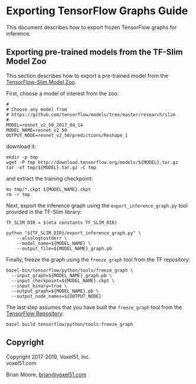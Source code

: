 # Exporting TensorFlow Graphs Guide

This document describes how to export frozen TensorFlow graphs for inference.


## Exporting pre-trained models from the TF-Slim Model Zoo

This section describes how to export a pre-trained model from the
[TensorFlow-Slim Model Zoo](https://github.com/tensorflow/models/tree/master/research/slim).

First, choose a model of interest from the zoo:

```shell
#
# Choose any model from
# https://github.com/tensorflow/models/tree/master/research/slim
#
MODEL=resnet_v2_50_2017_04_14
MODEL_NAME=resnet_v2_50
OUTPUT_NODE=resnet_v2_50/predictions/Reshape_1
```

download it:

```
mkdir -p tmp
wget -P tmp http://download.tensorflow.org/models/${MODEL}.tar.gz
tar -xf tmp/${MODEL}.tar.gz -C tmp
```

and extract the training checkpoint:

```shell
mv tmp/*.ckpt ${MODEL_NAME}.ckpt
rm -r tmp
```

Next, export the inference graph using the `export_inference_graph.py` tool
provided in the TF-Slim library:

```shell
TF_SLIM_DIR = $(eta constants TF_SLIM_DIR)

python "${TF_SLIM_DIR}/export_inference_graph.py" \
    --alsologtostderr \
    --model_name=${MODEL_NAME} \
    --output_file=${MODEL_NAME}_graph.pb
```

Finally, freeze the graph using the `freeze_graph` tool from the TF repository:

```shell
bazel-bin/tensorflow/python/tools/freeze_graph \
  --input_graph=${MODEL_NAME}_graph.pb \
  --input_checkpoint=${MODEL_NAME}.ckpt \
  --input_binary=true \
  --output_graph=${MODEL_NAME}.pb \
  --output_node_names=${OUTPUT_NODE}
```

The last step assumes that you have built the `freeze_graph` tool
from the [TensorFlow Repository](https://github.com/tensorflow/tensorflow):

```shell
bazel build tensorflow/python/tools:freeze_graph
```


## Copyright

Copyright 2017-2019, Voxel51, Inc.<br>
voxel51.com

Brian Moore, brian@voxel51.com
